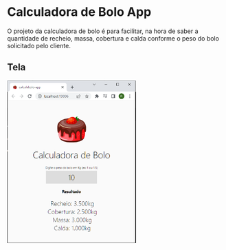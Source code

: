 # Calculadora de Bolo App

O projeto da calculadora de bolo é para facilitar, na hora de saber a quantidade de recheio, massa, cobertura e calda conforme o peso do bolo solicitado pelo cliente.

## Tela 

<p>
    <img width="300" src="./screenshot/tela1.png"/>
</p>